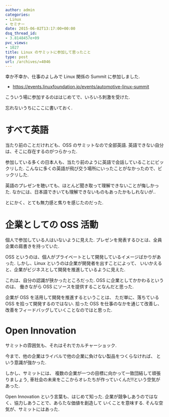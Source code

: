 ```yaml
---
author: admin
categories:
- Linux
- セミナー
date: 2015-06-02T13:17:00+00:00
dsq_thread_id:
- 3.8148457e+09
pvc_views:
- 1027
title: Linux のサミットに参加して思ったこと
type: post
url: /archives/=4046
---
```


幸か不幸か、仕事のよしみで Linux 関係の Summit に参加しました.

-   <https://events.linuxfoundation.jp/events/automotive-linux-summit>

こういう場に参加するのははじめてで、いろいろ刺激を受けた.

忘れないうちにここに書いておく.

すべて英語
==========

当たり前のことだけれども、OSS のサミットなので全部英語.
英語できない自分は、そこに存在するのがつらかった.

参加している多くの日本人も、当たり前のように英語で会話していることにビックリした.
こんなに多くの英語が飛び交う場所にいったことがなかったので、ビックリした.

英語のプレゼンを聴いても、ほとんど聞き取って理解できないことが悔しかった.
なかには、日本語できいても理解できないものもあったかもしれないが..

とにかく、とても無力感と焦りを感じたのだった.

企業としての OSS 活動
=====================

個人で参加している人はいないように見えた.
プレゼンを発表するひとは、全員企業の肩書きを持っていた.

OSS
というのは、個人がプライベートとして開発しているイメージばかりがあった.
しかし、Linux というのは企業が開発者を出すことによって、
いいかえると、企業がビジネスとして開発を推進しているように見えた.

これは、自分の認識が狭かったところだった. OSS
に企業としてかかわるというのは、 働きながら OSS
にソースを提供することなんだと思った.

企業が OSS を活用して開発を推進するということは、 ただ単に、落ちている
OSS を拾って開発するのではない. 拾った OSS を仕事のなかを通じて改善し、
改善をフィードバッグしていくことなのではと思った.

Open Innovation
===============

サミットの雰囲気も、それはそれでカルチャーショック.

今まで、他の企業はライバルで他の企業に負けない製品をつくらなければ、
という意識が強かった.

しかし、サミットには、
複数の企業が一つの目標に向かって一致団結して頑張りましょう,
車社会の未来をここからオレたちが作っていくんだ!!という空気があった.

Open Innovation という言葉も、はじめて知った.
企業が競争しあうのではなく、協力しあうことで、あらたな価値を創造して
いくことを意味する. そんな空気が、サミットにはあった.

